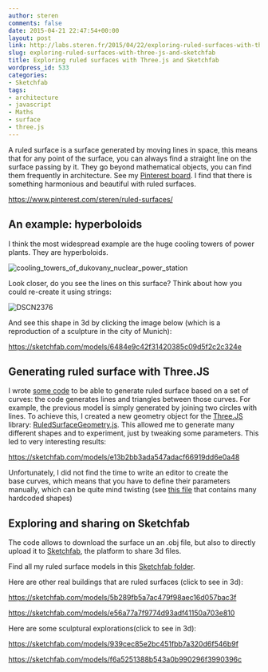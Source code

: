 ```yaml
---
author: steren
comments: false
date: 2015-04-21 22:47:54+00:00
layout: post
link: http://labs.steren.fr/2015/04/22/exploring-ruled-surfaces-with-three-js-and-sketchfab/
slug: exploring-ruled-surfaces-with-three-js-and-sketchfab
title: Exploring ruled surfaces with Three.js and Sketchfab
wordpress_id: 533
categories:
- Sketchfab
tags:
- architecture
- javascript
- Maths
- surface
- three.js
---
```


A ruled surface is a surface generated by moving lines in space, this means that for any point of the surface, you can always find a straight line on the surface passing by it. They go beyond mathematical objects, you can find them frequently in architecture. See my [Pinterest board](https://fr.pinterest.com/steren/ruled-surfaces/). I find that there is something harmonious and beautiful with ruled surfaces.

https://www.pinterest.com/steren/ruled-surfaces/



## **An example: hyperboloids**


I think the most widespread example are the huge cooling towers of power plants. They are hyperboloids.

![cooling_towers_of_dukovany_nuclear_power_station](https://sterenlabs.files.wordpress.com/2015/04/cooling_towers_of_dukovany_nuclear_power_station.jpg?w=300)

Look closer, do you see the lines on this surface? Think about how you could re-create it using strings:

![DSCN2376](https://sterenlabs.files.wordpress.com/2015/04/ruled_hyperboloid.jpg?w=176)

And see this shape in 3d by clicking the image below (which is a reproduction of a sculpture in the city of Munich):

https://sketchfab.com/models/6484e9c42f31420385c09d5f2c2c324e




## **Generating ruled surface with Three.JS**


I wrote [some code](https://github.com/steren/surfaces) to be able to generate ruled surface based on a set of curves: the code generates lines and triangles between those curves. For example, the previous model is simply generated by joining two circles with lines. To achieve this, I created a new geometry object for the [Three.JS](http://threejs.org/) library: [RuledSurfaceGeometry.js](https://github.com/steren/surfaces/blob/master/scripts/RuledSurfaceGeometry.js). This allowed me to generate many different shapes and to experiment, just by tweaking some parameters. This led to very interesting results:

https://sketchfab.com/models/e13b2bb3ada547adacf66919dd6e0a48

Unfortunately, I did not find the time to write an editor to create the base curves, which means that you have to define their parameters manually, which can be quite mind twisting (see [this file](https://github.com/steren/surfaces/blob/master/scripts/ruledsurfaces.js) that contains many hardcoded shapes)


## Exploring and sharing on Sketchfab


The code allows to download the surface un an .obj file, but also to directly upload it to [Sketchfab](https://sketchfab.com/), the platform to share 3d files.

Find all my ruled surface models in this [Sketchfab folder](https://sketchfab.com/steren/folders/566776e129d54bfe82f183ca06ef1078).

Here are other real buildings that are ruled surfaces (click to see in 3d):

https://sketchfab.com/models/5b289fb5a7ac479f98aec16d057bac3f

https://sketchfab.com/models/e56a77a7f9774d93adf41150a703e810

Here are some sculptural explorations(click to see in 3d):

https://sketchfab.com/models/939cec85e2bc451fbb7a320d6f546b9f

https://sketchfab.com/models/f6a5251388b543a0b990296f3990396c


